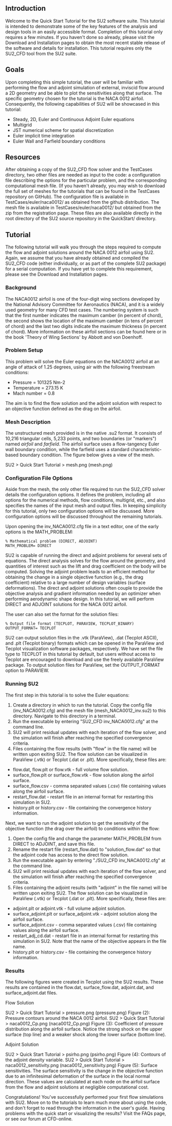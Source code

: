 ## Introduction

Welcome to the Quick Start Tutorial for the SU2 software suite. This tutorial is intended to demonstrate some of the key features of the analysis and design tools in an easily accessible format. Completion of this tutorial only requires a few minutes. If you haven't done so already, please visit the Download and Installation pages to obtain the most recent stable release of the software and details for installation. This tutorial requires only the SU2_CFD tool from the SU2 suite.

## Goals
Upon completing this simple tutorial, the user will be familiar with performing the flow and adjoint simulation of external, inviscid flow around a 2D geometry and be able to plot the sensitivities along that surface. The specific geometry chosen for the tutorial is the NACA 0012 airfoil. Consequently, the following capabilities of SU2 will be showcased in this tutorial:

- Steady, 2D, Euler and Continuous Adjoint Euler equations
- Multigrid
- JST numerical scheme for spatial discretization
- Euler implicit time integration
- Euler Wall and Farfield boundary conditions

## Resources

After obtaining a copy of the SU2_CFD flow solver and the TestCases directory, two other files are needed as input to the code: a configuration file describing the options for the particular problem, and the corresponding computational mesh file. (If you haven't already, you may wish to download the full set of meshes for the tutorials that can be found in the TestCases repository on GitHub). The configuration file is available in TestCases/euler/naca0012/ as obtained from the github distribution. The mesh file is available in TestCases/euler/naca0012/ but obtained from the zip from the registration page. These files are also available directly in the root directory of the SU2 source repository in the QuickStart/ directory.

## Tutorial

The following tutorial will walk you through the steps required to compute the flow and adjoint solutions around the NACA 0012 airfoil using SU2. Again, we assume that you have already obtained and compiled the SU2_CFD code (either individually, or as part of the complete SU2 package) for a serial computation. If you have yet to complete this requirement, please see the Download and Installation pages.

### Background

The NACA0012 airfoil is one of the four-digit wing sections developed by the National Advisory Committee for Aeronautics (NACA), and it is a widely used geometry for many CFD test cases. The numbering system is such that the first number indicates the maximum camber (in percent of chord), the second shows the location of the maximum camber (in tens of percent of chord) and the last two digits indicate the maximum thickness (in percent of chord). More information on these airfoil sections can be found here or in the book 'Theory of Wing Sections' by Abbott and von Doenhoff.

### Problem Setup

This problem will solve the Euler equations on the NACA0012 airfoil at an angle of attack of 1.25 degrees, using air with the following freestream conditions:

- Pressure = 101325 Nm-2
- Temperature = 273.15 K
- Mach number = 0.8

The aim is to find the flow solution and the adjoint solution with respect to an objective function defined as the drag on the airfoil.

### Mesh Description

The unstructured mesh provided is in the native .su2 format. It consists of 10,216 triangular cells, 5,233 points, and two boundaries (or "markers") named *airfoil* and *farfield*. The airfoil surface uses a flow-tangency Euler wall boundary condition, while the farfield uses a standard characteristic-based boundary condition. The figure below gives a view of the mesh.

SU2 > Quick Start Tutorial > mesh.png (mesh.png)

### Configuration File Options

Aside from the mesh, the only other file required to run the SU2_CFD solver details the configuration options. It defines the problem, including all options for the numerical methods, flow conditions, multigrid, etc., and also specifies the names of the input mesh and output files. In keeping simplicity for this tutorial, only two configuration options will be discussed. More configuration options will be discussed throughout the remaining tutorials.

Upon opening the inv_NACA0012.cfg file in a text editor, one of the early options is the MATH_PROBLEM:
```
% Mathematical problem (DIRECT, ADJOINT)
MATH_PROBLEM= DIRECT
```
SU2 is capable of running the direct and adjoint problems for several sets of equations. The direct analysis solves for the flow around the geometry, and quantities of interest such as the lift and drag coefficient on the body will be computed. Solving the adjoint problem leads to an efficient method for obtaining the change in a single objective function (e.g., the drag coefficient) relative to a large number of design variables (surface deformations). The direct and adjoint solutions often couple to provide the objective analysis and gradient information needed by an optimizer when performing aerodynamic shape design. In this tutorial, we will perform DIRECT and ADJOINT solutions for the NACA 0012 airfoil.

The user can also set the format for the solution files:
```
% Output file format (TECPLOT, PARAVIEW, TECPLOT_BINARY)
OUTPUT_FORMAT= TECPLOT
```
SU2 can output solution files in the .vtk (ParaView), .dat (Tecplot ASCII), and .plt (Tecplot binary) formats which can be opened in the ParaView and Tecplot visualization software packages, respectively. We have set the file type to TECPLOT in this tutorial by default, but users without access to Tecplot are encouraged to download and use the freely available ParaView package. To output solution files for ParaView, set the OUTPUT_FORMAT option to PARAVIEW. 

### Running SU2

The first step in this tutorial is to solve the Euler equations:
1. Create a directory in which to run the tutorial. Copy the config file (inv_NACA0012.cfg) and the mesh file (mesh_NACA0012_inv.su2) to this directory. Navigate to this directory in a terminal.
2. Run the executable by entering "SU2_CFD inv_NACA0012.cfg" at the command line.
3. SU2 will print residual updates with each iteration of the flow solver, and the simulation will finish after reaching the specified convergence criteria.
4. Files containing the flow results (with "flow" in the file name) will be written upon exiting SU2. The flow solution can be visualized in ParaView (.vtk) or Tecplot (.dat or .plt). More specifically, these files are:
  - flow.dat, flow.plt or flow.vtk - full volume flow solution.
  - surface_flow.plt or surface_flow.vtk - flow solution along the airfoil surface.
  - surface_flow.csv - comma separated values (.csv) file containing values along the airfoil surface.
  - restart_flow.dat - restart file in an internal format for restarting this simulation in SU2.
  - history.plt or history.csv - file containing the convergence history information.

Next, we want to run the adjoint solution to get the sensitivity of the objective function (the drag over the airfoil) to conditions within the flow:
1. Open the config file and change the parameter MATH_PROBLEM from DIRECT to ADJOINT, and save this file.
2. Rename the restart file (restart_flow.dat) to "solution_flow.dat" so that the adjoint code has access to the direct flow solution.
3. Run the executable again by entering "./SU2_CFD inv_NACA0012.cfg" at the command line.
4. SU2 will print residual updates with each iteration of the flow solver, and the simulation will finish after reaching the specified convergence criteria.
5. Files containing the adjoint results (with "adjoint" in the file name) will be written upon exiting SU2. The flow solution can be visualized in ParaView (.vtk) or Tecplot (.dat or .plt). More specifically, these files are:
  - adjoint.plt or adjoint.vtk - full volume adjoint solution.
  - surface_adjoint.plt or surface_adjoint.vtk - adjoint solution along the airfoil surface.
  - surface_adjoint.csv - comma separated values (.csv) file containing values along the airfoil surface.
  - restart_adj_cd.dat - restart file in an internal format for restarting this simulation in SU2. Note that the name of the objective appears in the file name.
  - history.plt or history.csv - file containing the convergence history information.

### Results

The following figures were created in Tecplot using the SU2 results. These results are contained in the flow.dat, surface_flow.dat, adjoint.dat, and surface_adjoint.dat files.

Flow Solution

SU2 > Quick Start Tutorial > pressure.png (pressure.png)
Figure (2): Pressure contours around the NACA 0012 airfoil.
SU2 > Quick Start Tutorial > naca0012_Cp.png (naca0012_Cp.png)
Figure (3): Coefficient of pressure distribution along the airfoil surface. Notice the strong shock on the upper surface (top line) and a weaker shock along the lower surface (bottom line).

Adjoint Solution

SU2 > Quick Start Tutorial > psirho.png (psirho.png)
Figure (4): Contours of the adjoint density variable.
SU2 > Quick Start Tutorial > naca0012_sensitivity.png (naca0012_sensitivity.png)
Figure (5): Surface sensitivities. The surface sensitivity is the change in the objective function due to an infinitesimal deformation of the surface in the local normal direction. These values are calculated at each node on the airfoil surface from the flow and adjoint solutions at negligible computational cost.

Congratulations! You've successfully performed your first flow simulations with SU2. Move on to the tutorials to learn much more about using the code, and don't forget to read through the information in the user's guide. Having problems with the quick start or visualizing the results?  Visit the FAQs page, or see our forum at CFD-online.
